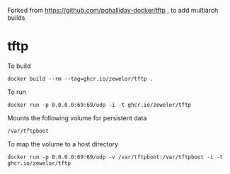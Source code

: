 Forked from https://github.com/pghalliday-docker/tftp , to add multiarch builds

# tftp

To build

```
docker build --rm --tag=ghcr.io/zewelor/tftp .
```

To run

```
docker run -p 0.0.0.0:69:69/udp -i -t ghcr.io/zewelor/tftp
```

Mounts the following volume for persistent data

```
/var/tftpboot
```

To map the volume to a host directory

```
docker run -p 0.0.0.0:69:69/udp -v /var/tftpboot:/var/tftpboot -i -t ghcr.io/zewelor/tftp
```

